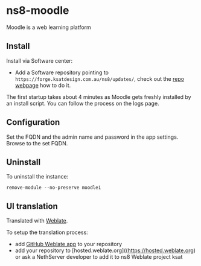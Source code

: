 # ns8-moodle

Moodle is a web learning platform

## Install

Install via Software center:

  - Add a Software repository pointing to `https://forge.ksatdesign.com.au/ns8/updates/`, check out the [repo webpage](https://forge.ksatdesign.com.au) how to do it.

The first startup takes about 4 minutes as Moodle gets freshly installed by an install script. You can follow the process on the logs page.

## Configuration

Set the FQDN and the admin name and password in the app settings.
Browse to the set FQDN.

## Uninstall

To uninstall the instance:

    remove-module --no-preserve moodle1

## UI translation

Translated with [Weblate](https://hosted.weblate.org/projects/ns8/).

To setup the translation process:

- add [GitHub Weblate app](https://docs.weblate.org/en/latest/admin/continuous.html#github-setup) to your repository
- add your repository to [hosted.weblate.org]((https://hosted.weblate.org) or ask a NethServer developer to add it to ns8 Weblate project
ksat
